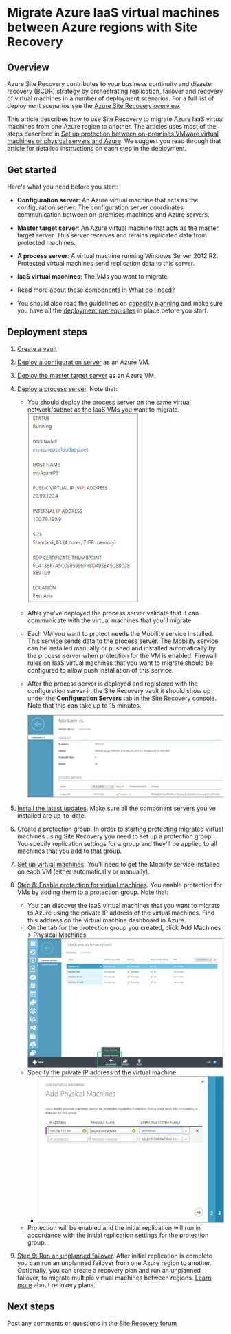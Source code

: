 <properties
    pageTitle="Migrate Azure IaaS virtual machines from one Azure region to another with Site Recovery | Microsoft Azure"
    description="Use Azure Site Recovery to migrate Azure IaaS virtual machines from one Azure region to another."
    services="site-recovery"
    documentationCenter=""
    authors="rayne-wiselman"
    manager="jwhit"
    editor="tysonn"/>

<tags
    ms.service="site-recovery"
    ms.workload="backup-recovery"
    ms.tgt_pltfrm="na"
    ms.devlang="na"
    ms.topic="article"
    ms.date="12/14/2015"
    ms.author="raynew"/>

#  Migrate Azure IaaS virtual machines between Azure regions with Site Recovery


## Overview

Azure Site Recovery contributes to your business continuity and disaster recovery (BCDR) strategy by orchestrating replication, failover and recovery of virtual machines in a number of deployment scenarios. For a full list of deployment scenarios see the [Azure Site Recovery overview](site-recovery-overview.md).

This article describes how to use Site Recovery to migrate Azure IaaS virtual machines from one Azure region to another. The articles uses most of the steps described in [Set up protection between on-premises VMware virtual machines or physical servers and Azure](site-recovery-vmware-to-azure.md). We suggest you read through that article for detailed instructions on each step in the deployment.

## Get started

Here's what you need before you start:

- **Configuration server**: An Azure virtual machine that acts as the configuration server. The configuration server coordinates communication between on-premises machines and Azure servers.
- **Master target server**: An Azure virtual machine that acts as the master target server. This server receives and retains replicated data from protected machines.
- **A process server**: A virtual machine running Windows Server 2012 R2. Protected virtual machines send replication data to this server.
- **IaaS virtual machines**: The VMs you want to migrate.

- Read more about these components in [What do I need?](site-recovery-vmware-to-azure.md#what-do-i-need)
- You should also read the guidelines on [capacity planning](site-recovery-vmware-to-azure.md#capacity-planning) and make sure you have all the [deployment prerequisites](site-recovery-vmware-to-azure.md#before-you-start) in place before you start.

## Deployment steps

1. [Create a vault](site-recovery-vmware-to-azure.md/#step-1-create-a-vault)
2. [Deploy a configuration server](site-recovery-vmware-to-azure.md#step-2-deploy-a-configuration-server) as an Azure VM.
3. [Deploy the master target server](site-recovery-vmware-to-azure.md#step-2-deploy-a-configuration-server) as an Azure VM.
4. [Deploy a process server](site-recovery-vmware-to-azure.md#step-4-deploy-the-on-premises-process-server). Note that:

    - You should deploy the process server on the same virtual network/subnet as the IaaS VMs you want to migrate. 
        ![IaaS VMs](./media/site-recovery-migrate-azure-to-azure/ASR_MigrateAzure1.png)

    - After you've deployed the process server validate that it can communicate with the virtual machines that you'll migrate.
    - Each VM you want to protect needs the Mobility service installed. This service sends data to the process server. The Mobility service can be installed manually or pushed and installed automatically by the process server when protection for the VM is enabled. Firewall rules on IaaS virtual machines that you want to migrate should be configured to allow push installation of this service. 

    - After the process server is deployed and registered with the configuration server in the Site Recovery vault it should show up under the **Configuration Servers** tab in the Site Recovery console. Note that this can take up to 15 minutes.
    
        ![process server](./media/site-recovery-migrate-azure-to-azure/ASR_MigrateAzure2.png)

5. [Install the latest updates](site-recovery-vmware-to-azure.md#step-5-install-latest-updates). Make sure all the component servers you've installed are up-to-date.
6. [Create a protection group](site-recovery-vmware-to-azure.md#step-7-create-a-protection-group). In order to starting protecting migrated virtual machines using Site Recovery you need to set up a protection group. You specify replication settings for a group and they'll be applied to all machines that you add to that group. 
7. [Set up virtual machines](site-recovery-vmware-to-azure.md#step-8-set-up-machines-you-want-to-protect). You'll need to get the Mobility service installed on each VM (either automatically or manually).
8. [Step 8: Enable protection for virtual machines](site-recovery-vmware-to-azure.md#step-9-enable-protection). You enable protection for VMs by adding them to a protection group. Note that:

    - You can discover the IaaS virtual machines that you want to migrate to Azure using the private IP address of the virtual machines. Find this address on the virtual machine dashboard in Azure.
    -  On the tab for the protection group you created, click Add Machines > Physical Machines
        ![EC2 discovery](./media/site-recovery-migrate-azure-to-azure/ASR_MigrateAzure3.png)
    - Specify the private IP address of the virtual machine.
        - ![EC2 discovery](./media/site-recovery-migrate-azure-to-azure/ASR_MigrateAzure4.png)
    - Protection will be enabled and the initial replication will run in accordance with the initial replication settings for the protection group.
9. [Step 9: Run an unplanned failover](site-recovery-failover.md#run-an-unplanned-failover). After initial replication is complete you can run an unplanned failover from one Azure region to another. Optionally, you can create a recovery plan and run an unplanned failover, to migrate multiple virtual machines between regions. [Learn more](site-recovery-create-recovery-plans.md) about recovery plans.
        
## Next steps

Post any comments or questions in the [Site Recovery forum](https://social.msdn.microsoft.com/forums/azure/home?forum=hypervrecovmgr)



